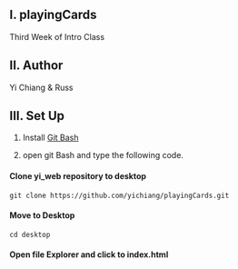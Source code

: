 I.  playingCards
------------
Third Week of Intro Class

II.  Author
------------
Yi Chiang & Russ


III. Set Up
----------
1. Install [Git Bash](https://git-scm.com/downloads)

2. open git Bash and type the following code.

#### Clone yi_web repository to desktop  

```git clone https://github.com/yichiang/playingCards.git```

#### Move to Desktop  
```cd desktop```
#### Open file Explorer and click to index.html
